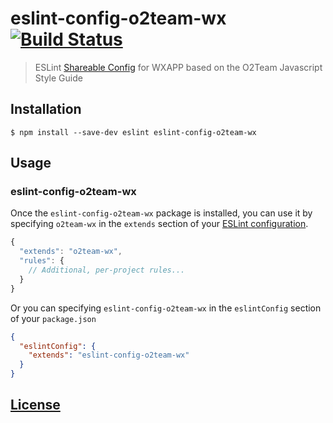 
# eslint-config-o2team-wx [![Build Status](https://travis-ci.org/o2team/eslint-config-o2team-wx.svg?branch=master)](https://travis-ci.org/o2team/eslint-config-o2team-wx)

> ESLint [Shareable Config](http://eslint.org/docs/developer-guide/shareable-configs.html) for WXAPP based on the O2Team Javascript Style Guide


## Installation

```
$ npm install --save-dev eslint eslint-config-o2team-wx
```

## Usage

### eslint-config-o2team-wx

Once the `eslint-config-o2team-wx` package is installed, you can use it by specifying `o2team-wx` in the `extends` section of your [ESLint configuration](http://eslint.org/docs/user-guide/configuring).

```js
{
  "extends": "o2team-wx",
  "rules": {
    // Additional, per-project rules...
  }
}
```

Or you can specifying `eslint-config-o2team-wx` in the `eslintConfig` section of your `package.json`

```json
{
  "eslintConfig": {
    "extends": "eslint-config-o2team-wx"
  }
}
```

## [License](LICENSE)
